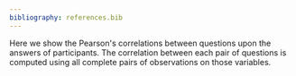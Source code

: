 ```yaml
---
bibliography: references.bib
---
```

Here we show the Pearson's correlations between questions upon the answers of participants. The correlation between each pair of questions is computed using all complete pairs of observations on those variables.
